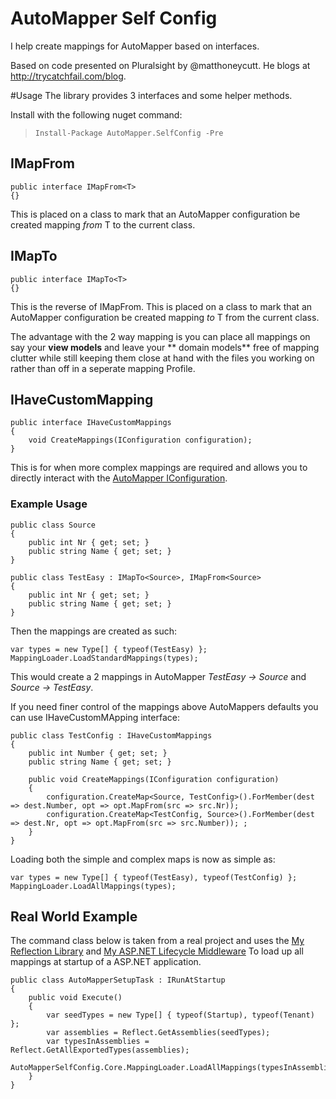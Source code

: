 # AutoMapper Self Config
I help create mappings for AutoMapper based on interfaces.

Based on code presented on Pluralsight by @matthoneycutt. He blogs at http://trycatchfail.com/blog.


#Usage
The library provides 3 interfaces and some helper methods.

Install with the following nuget command:
> `Install-Package AutoMapper.SelfConfig -Pre`

## IMapFrom<T>
    
    public interface IMapFrom<T>
	{}
    
This is placed on a class to mark that an AutoMapper configuration be created mapping *from* T to the current class.

## IMapTo<T>
    
    public interface IMapTo<T>
	{}
    
This is the reverse of IMapFrom. This is placed on a class to mark that an AutoMapper configuration be created mapping *to* T from the current class.

The advantage with the 2 way mapping is you can place all mappings on say your **view models** and leave your ** domain models** free of mapping clutter while still keeping them close at hand with the files you working on rather than off in a seperate mapping Profile.

## IHaveCustomMapping

    public interface IHaveCustomMappings
	{
		void CreateMappings(IConfiguration configuration);
	}
    
This is for when more complex mappings are required and allows you to directly interact with the [AutoMapper IConfiguration](https://github.com/AutoMapper/AutoMapper/wiki/Configuration).


### Example Usage

    public class Source
    {
        public int Nr { get; set; }
        public string Name { get; set; }
    }
    
    public class TestEasy : IMapTo<Source>, IMapFrom<Source>
    {
        public int Nr { get; set; }
        public string Name { get; set; }
    }
    
Then the mappings are created as such:
    
    var types = new Type[] { typeof(TestEasy) };
    MappingLoader.LoadStandardMappings(types);

This would create a 2 mappings in AutoMapper *TestEasy -> Source* and *Source -> TestEasy*.

If you need finer control of the mappings above AutoMappers defaults you can use IHaveCustomMApping interface:

    public class TestConfig : IHaveCustomMappings
    {
        public int Number { get; set; }
        public string Name { get; set; }

        public void CreateMappings(IConfiguration configuration)
        {
            configuration.CreateMap<Source, TestConfig>().ForMember(dest => dest.Number, opt => opt.MapFrom(src => src.Nr));
            configuration.CreateMap<TestConfig, Source>().ForMember(dest => dest.Nr, opt => opt.MapFrom(src => src.Number)); ;
        }
    }
    
Loading both the simple and complex maps is now as simple as:

    var types = new Type[] { typeof(TestEasy), typeof(TestConfig) };
    MappingLoader.LoadAllMappings(types);

## Real World Example

The command class below is taken from a real project and uses the [My Reflection Library](https://github.com/dburriss/PhilosophicalMonkey) and [My ASP.NET Lifecycle Middleware](https://github.com/dburriss/AspNetLifecycle) To load up all mappings at startup of a ASP.NET application.

    public class AutoMapperSetupTask : IRunAtStartup
    {
        public void Execute()
        {
            var seedTypes = new Type[] { typeof(Startup), typeof(Tenant) };
            var assemblies = Reflect.GetAssemblies(seedTypes);
            var typesInAssemblies = Reflect.GetAllExportedTypes(assemblies);
            AutoMapperSelfConfig.Core.MappingLoader.LoadAllMappings(typesInAssemblies);
        }
    }